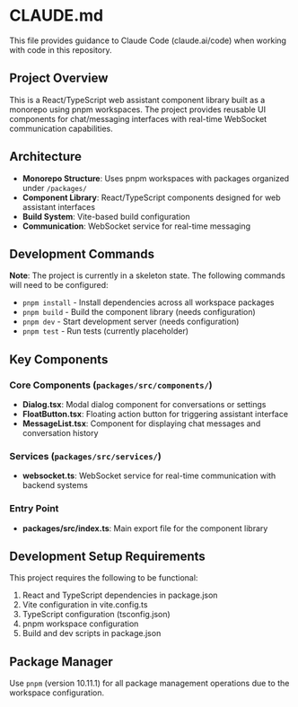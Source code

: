 # CLAUDE.md

This file provides guidance to Claude Code (claude.ai/code) when working with code in this repository.

## Project Overview

This is a React/TypeScript web assistant component library built as a monorepo using pnpm workspaces. The project provides reusable UI components for chat/messaging interfaces with real-time WebSocket communication capabilities.

## Architecture

- **Monorepo Structure**: Uses pnpm workspaces with packages organized under `/packages/`
- **Component Library**: React/TypeScript components designed for web assistant interfaces
- **Build System**: Vite-based build configuration
- **Communication**: WebSocket service for real-time messaging

## Development Commands

**Note**: The project is currently in a skeleton state. The following commands will need to be configured:

- `pnpm install` - Install dependencies across all workspace packages
- `pnpm build` - Build the component library (needs configuration)
- `pnpm dev` - Start development server (needs configuration)
- `pnpm test` - Run tests (currently placeholder)

## Key Components

### Core Components (`packages/src/components/`)
- **Dialog.tsx**: Modal dialog component for conversations or settings
- **FloatButton.tsx**: Floating action button for triggering assistant interface
- **MessageList.tsx**: Component for displaying chat messages and conversation history

### Services (`packages/src/services/`)
- **websocket.ts**: WebSocket service for real-time communication with backend systems

### Entry Point
- **packages/src/index.ts**: Main export file for the component library

## Development Setup Requirements

This project requires the following to be functional:
1. React and TypeScript dependencies in package.json
2. Vite configuration in vite.config.ts
3. TypeScript configuration (tsconfig.json)
4. pnpm workspace configuration
5. Build and dev scripts in package.json

## Package Manager

Use `pnpm` (version 10.11.1) for all package management operations due to the workspace configuration.